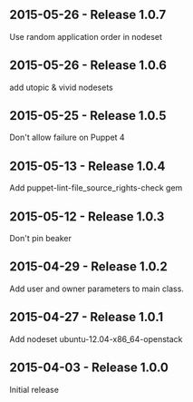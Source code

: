 ## 2015-05-26 - Release 1.0.7

Use random application order in nodeset

## 2015-05-26 - Release 1.0.6

add utopic & vivid nodesets

## 2015-05-25 - Release 1.0.5

Don't allow failure on Puppet 4

## 2015-05-13 - Release 1.0.4

Add puppet-lint-file_source_rights-check gem

## 2015-05-12 - Release 1.0.3

Don't pin beaker

## 2015-04-29 - Release 1.0.2

Add user and owner parameters to main class.

## 2015-04-27 - Release 1.0.1

Add nodeset ubuntu-12.04-x86_64-openstack

## 2015-04-03 - Release 1.0.0

Initial release
